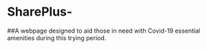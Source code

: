 # SharePlus-
##A webpage designed to aid those in need with Covid-19 essential amenities during this trying period.

